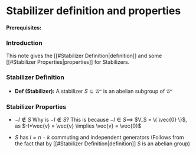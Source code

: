 # Stabilizer definition and properties
#### Prerequisites:

### Introduction
This note gives the [[#Stabilizer Definition|definition]] and some [[#Stabilizer Properties|properties]] for Stabilizers.

### Stabilizer Definition
- **Def (Stabilizer):** A stabilizer $S\subseteq \mathcal{G^n}$ is an abelian subgroup of $\mathcal{G^n}$ 

### Stabilizer Properties
- $-I \notin S$ 
Why is $-I\notin S$?
	This is because $-I\in S \implies$ $V_S = \{ \vec{0} \}$, as $-I*\vec{v} = \vec{v} \implies \vec{v} = \vec{0}$ 

- $S$ has $l=n-k$ commuting and independent generators
	(Follows from the fact that by [[#Stabilizer Definition|definition]] $S$ is an abelian group)

